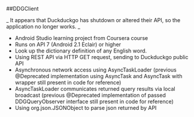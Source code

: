 ##DDGClient

_ It appears that Duckduckgo has shutdown or altered their API, so the application no longer works. _

* Android Studio learning project from Coursera course
* Runs on API 7 (Android 2.1 Eclair) or higher
* Look up the dictionary definition of any English word.
* Using REST API via HTTP GET request, sending to Duckduckgo public API
* Asynchronous network access using AsyncTaskLoader (previous @Deprecated implementation using AsyncTask and AsyncTask with wrapper still present in code for reference)
* AsyncTaskLoader communicates returned query results via local broadcast (previous @Deprecated implementation of passed DDGQueryObserver interface still present in code for reference)
* Using org.json.JSONObject to parse json returned by API
